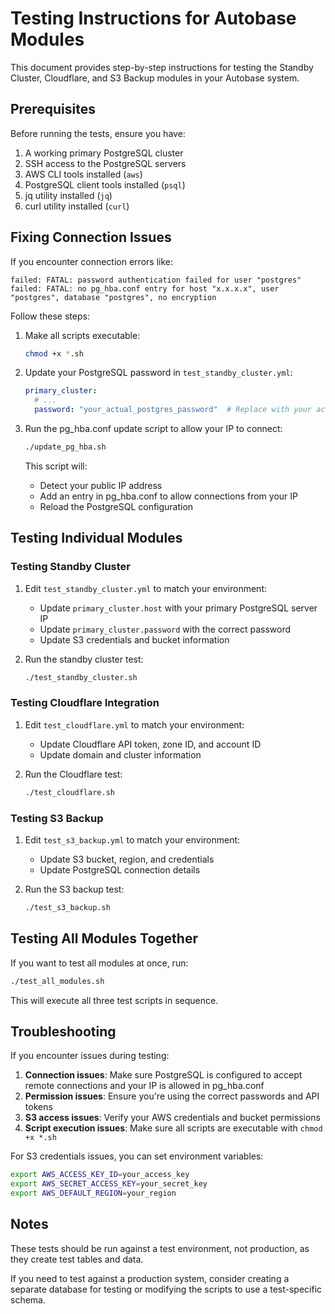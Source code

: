 # Testing Instructions for Autobase Modules

This document provides step-by-step instructions for testing the Standby Cluster, Cloudflare, and S3 Backup modules in your Autobase system.

## Prerequisites

Before running the tests, ensure you have:

1. A working primary PostgreSQL cluster
2. SSH access to the PostgreSQL servers
3. AWS CLI tools installed (`aws`)
4. PostgreSQL client tools installed (`psql`)
5. jq utility installed (`jq`)
6. curl utility installed (`curl`)

## Fixing Connection Issues

If you encounter connection errors like:
```
failed: FATAL: password authentication failed for user "postgres"
failed: FATAL: no pg_hba.conf entry for host "x.x.x.x", user "postgres", database "postgres", no encryption
```

Follow these steps:

1. Make all scripts executable:
   ```bash
   chmod +x *.sh
   ```

2. Update your PostgreSQL password in `test_standby_cluster.yml`:
   ```yaml
   primary_cluster:
     # ...
     password: "your_actual_postgres_password"  # Replace with your actual password
   ```

3. Run the pg_hba.conf update script to allow your IP to connect:
   ```bash
   ./update_pg_hba.sh
   ```
   This script will:
   - Detect your public IP address
   - Add an entry in pg_hba.conf to allow connections from your IP
   - Reload the PostgreSQL configuration

## Testing Individual Modules

### Testing Standby Cluster

1. Edit `test_standby_cluster.yml` to match your environment:
   - Update `primary_cluster.host` with your primary PostgreSQL server IP
   - Update `primary_cluster.password` with the correct password
   - Update S3 credentials and bucket information

2. Run the standby cluster test:
   ```bash
   ./test_standby_cluster.sh
   ```

### Testing Cloudflare Integration

1. Edit `test_cloudflare.yml` to match your environment:
   - Update Cloudflare API token, zone ID, and account ID
   - Update domain and cluster information

2. Run the Cloudflare test:
   ```bash
   ./test_cloudflare.sh
   ```

### Testing S3 Backup

1. Edit `test_s3_backup.yml` to match your environment:
   - Update S3 bucket, region, and credentials
   - Update PostgreSQL connection details

2. Run the S3 backup test:
   ```bash
   ./test_s3_backup.sh
   ```

## Testing All Modules Together

If you want to test all modules at once, run:

```bash
./test_all_modules.sh
```

This will execute all three test scripts in sequence.

## Troubleshooting

If you encounter issues during testing:

1. **Connection issues**: Make sure PostgreSQL is configured to accept remote connections and your IP is allowed in pg_hba.conf
2. **Permission issues**: Ensure you're using the correct passwords and API tokens
3. **S3 access issues**: Verify your AWS credentials and bucket permissions
4. **Script execution issues**: Make sure all scripts are executable with `chmod +x *.sh`

For S3 credentials issues, you can set environment variables:
```bash
export AWS_ACCESS_KEY_ID=your_access_key
export AWS_SECRET_ACCESS_KEY=your_secret_key
export AWS_DEFAULT_REGION=your_region
```

## Notes

These tests should be run against a test environment, not production, as they create test tables and data.

If you need to test against a production system, consider creating a separate database for testing or modifying the scripts to use a test-specific schema. 